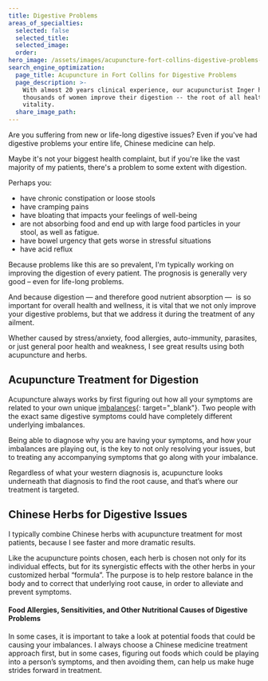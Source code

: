 ```yaml
---
title: Digestive Problems
areas_of_specialties:
  selected: false
  selected_title:
  selected_image:
  order:
hero_image: /assets/images/acupuncture-fort-collins-digestive-problems-hero.jpg
search_engine_optimization:
  page_title: Acupuncture in Fort Collins for Digestive Problems
  page_description: >-
    With almost 20 years clinical experience, our acupuncturist Inger has helped
    thousands of women improve their digestion -- the root of all health &
    vitality.
  share_image_path:
---
```


Are you suffering from new or life-long digestive issues? Even if you've had digestive problems your entire life, Chinese medicine can help.

Maybe it's not your biggest health complaint, but if you're like the vast majority of my patients, there's a problem to some extent with digestion.

Perhaps you:

* have chronic constipation or loose stools
* have cramping pains
* have bloating that impacts your feelings of well-being
* are not absorbing food and end up with large food particles in your stool, as well as fatigue.
* have bowel urgency that gets worse in stressful situations
* have acid reflux

Because problems like this are so prevalent, I'm typically working on improving the digestion of every patient. The prognosis is generally very good – even for life-long problems.

And because digestion — and therefore good nutrient absorption —  is so important for overall health and wellness, it is vital that we not only improve your digestive problems, but that we address it during the treatment of any ailment.

Whether caused by stress/anxiety, food allergies, auto-immunity, parasites, or just general poor health and weakness, I see great results using both acupuncture and herbs.

## Acupuncture Treatment for Digestion

Acupuncture always works by first figuring out how all your symptoms are related to your own unique [imbalances](/2018/06/30/what-does-balance-actually-mean-in-the-acupuncture-clinic/){: target="_blank"}. Two people with the exact same digestive symptoms could have completely different underlying imbalances.

Being able to diagnose why you are having your symptoms, and how your imbalances are playing out, is the key to not only resolving your issues, but to treating any accompanying symptoms that go along with your imbalance.

Regardless of what your western diagnosis is, acupuncture looks underneath that diagnosis to find the root cause, and that’s where our treatment is targeted.

## Chinese Herbs for Digestive Issues

I typically combine Chinese herbs with acupuncture treatment for most patients, because I see faster and more dramatic results.

Like the acupuncture points chosen, each herb is chosen not only for its individual effects, but for its synergistic effects with the other herbs in your customized herbal “formula”. The purpose is to help restore balance in the body and to correct that underlying root cause, in order to alleviate and prevent symptoms.

#### Food Allergies, Sensitivities, and Other Nutritional Causes of Digestive Problems

In some cases, it is important to take a look at potential foods that could be causing your imbalances. I always choose a Chinese medicine treatment approach first, but in some cases, figuring out foods which could be playing into a person’s symptoms, and then avoiding them, can help us make huge strides forward in treatment.